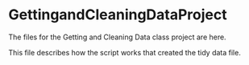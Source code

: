 GettingandCleaningDataProject
=============================

The files for the Getting and Cleaning Data class project are here.

This file describes how the script works that created the tidy data file.
